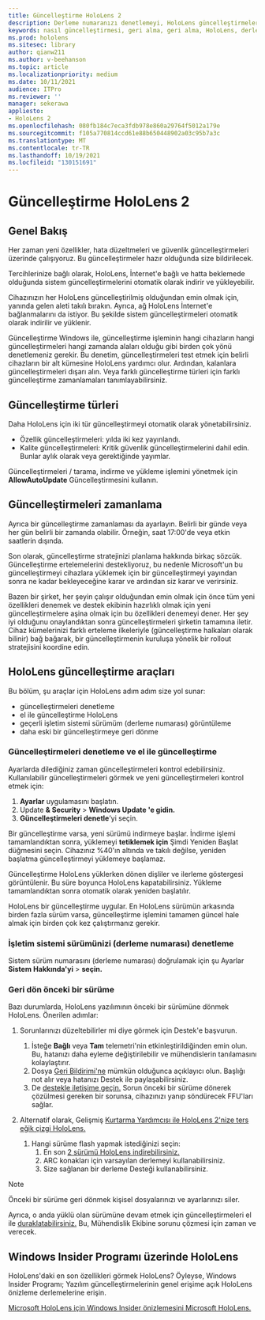 ```yaml
---
title: Güncelleştirme HoloLens 2
description: Derleme numaranızı denetlemeyi, HoloLens güncelleştirmeleri takip etmeyi, Insiders Programına katılmayı ve güncelleştirmeleri geri almayı öğrenin.
keywords: nasıl güncelleştirmesi, geri alma, geri alma, HoloLens, derlemeyi denetleme, derleme numarası
ms.prod: hololens
ms.sitesec: library
author: qianw211
ms.author: v-beehanson
ms.topic: article
ms.localizationpriority: medium
ms.date: 10/11/2021
audience: ITPro
ms.reviewer: ''
manager: sekerawa
appliesto:
- HoloLens 2
ms.openlocfilehash: 080fb184c7eca3fdb978e860a29764f5012a179e
ms.sourcegitcommit: f105a770814ccd61e88b650448902a03c95b7a3c
ms.translationtype: MT
ms.contentlocale: tr-TR
ms.lasthandoff: 10/19/2021
ms.locfileid: "130151691"
---
```

# <a name="update-hololens-2"></a>Güncelleştirme HoloLens 2

## <a name="overview"></a>Genel Bakış

Her zaman yeni özellikler, hata düzeltmeleri ve güvenlik güncelleştirmeleri üzerinde çalışıyoruz. Bu güncelleştirmeler hazır olduğunda size bildirilecek.

Tercihlerinize bağlı olarak, HoloLens, İnternet'e bağlı ve hatta beklemede olduğunda sistem güncelleştirmelerini otomatik olarak indirir ve yükleyebilir.

Cihazınızın her HoloLens güncelleştirilmiş olduğundan emin olmak için, yanında gelen aleti takılı bırakın. Ayrıca, ağ HoloLens İnternet'e bağlanmalarını da istiyor. Bu şekilde sistem güncelleştirmeleri otomatik olarak indirilir ve yüklenir. 

Güncelleştirme Windows ile, güncelleştirme işleminin hangi cihazların hangi güncelleştirmeleri hangi zamanda alaları olduğu gibi birden çok yönü denetlemeniz gerekir. Bu denetim, güncelleştirmeleri test etmek için belirli cihazların bir alt kümesine HoloLens yardımcı olur. Ardından, kalanlara güncelleştirmeleri dışarı alın. Veya farklı güncelleştirme türleri için farklı güncelleştirme zamanlamaları tanımlayabilirsiniz.

## <a name="types-of-updates"></a>Güncelleştirme türleri

Daha HoloLens için iki tür güncelleştirmeyi otomatik olarak yönetabilirsiniz.

- Özellik güncelleştirmeleri: yılda iki kez yayınlandı.
- Kalite güncelleştirmeleri: Kritik güvenlik güncelleştirmelerini dahil edin. Bunlar aylık olarak veya gerektiğinde yayımlar.

Güncelleştirmeleri  / tarama, indirme ve yükleme işlemini yönetmek için **AllowAutoUpdate** Güncelleştirmesini kullanın. 

## <a name="scheduling-updates"></a>Güncelleştirmeleri zamanlama

Ayrıca bir güncelleştirme zamanlaması da ayarlayın. Belirli bir günde veya her gün belirli bir zamanda olabilir. Örneğin, saat 17:00'de veya etkin saatlerin dışında.

Son olarak, güncelleştirme stratejinizi planlama hakkında birkaç sözcük. Güncelleştirme ertelemelerini destekliyoruz, bu nedenle Microsoft'un bu güncelleştirmeyi cihazlara yüklemek için bir güncelleştirmeyi yayından sonra ne kadar bekleyeceğine karar ve ardından siz karar ve verirsiniz.

Bazen bir şirket, her şeyin çalışır olduğundan emin olmak için önce tüm yeni özellikleri denemek ve destek ekibinin hazırlıklı olmak için yeni güncelleştirmelere aşina olmak için bu özellikleri denemeyi dener. Her şey iyi olduğunu onaylandıktan sonra güncelleştirmeleri şirketin tamamına iletir. Cihaz kümelerinizi farklı erteleme ilkeleriyle (güncelleştirme halkaları olarak bilinir) bağ bağarak, bir güncelleştirmenin kuruluşa yönelik bir rollout stratejisini koordine edin.

## <a name="hololens-update-tools"></a>HoloLens güncelleştirme araçları

Bu bölüm, şu araçlar için HoloLens adım adım size yol sunar:

- güncelleştirmeleri denetleme
- el ile güncelleştirme HoloLens
- geçerli işletim sistemi sürümüm (derleme numarası) görüntüleme
- daha eski bir güncelleştirmeye geri dönme

### <a name="check-for-updates-and-manually-update"></a>Güncelleştirmeleri denetleme ve el ile güncelleştirme

Ayarlarda dilediğiniz zaman güncelleştirmeleri kontrol edebilirsiniz.  Kullanılabilir güncelleştirmeleri görmek ve yeni güncelleştirmeleri kontrol etmek için:

1. **Ayarlar** uygulamasını başlatın.
1. Update **& Security**  >  **Windows Update 'e gidin.**
1. **Güncelleştirmeleri denetle**’yi seçin.

Bir güncelleştirme varsa, yeni sürümü indirmeye başlar. İndirme işlemi tamamlandıktan sonra, yüklemeyi **tetiklemek için** Şimdi Yeniden Başlat düğmesini seçin. Cihazınız %40'ın altında ve takılı değilse, yeniden başlatma güncelleştirmeyi yüklemeye başlamaz.

Güncelleştirme HoloLens yüklerken dönen dişliler ve ilerleme göstergesi görüntülenir. Bu süre boyunca HoloLens kapatabilirsiniz. Yükleme tamamlandıktan sonra otomatik olarak yeniden başlatılır.

HoloLens bir güncelleştirme uygular.  En HoloLens sürümün arkasında birden fazla sürüm varsa, güncelleştirme işlemini tamamen güncel hale almak için birden çok kez çalıştırmanız gerekir.

### <a name="check-your-operating-system-version-build-number"></a>İşletim sistemi sürümünizi (derleme numarası) denetleme

Sistem sürüm numarasını (derleme numarası) doğrulamak için şu Ayarlar **Sistem** **Hakkında'yi**  >  **seçin.**

### <a name="go-back-to-a-previous-version"></a>Geri dön önceki bir sürüme

Bazı durumlarda, HoloLens yazılımının önceki bir sürümüne dönmek HoloLens. Önerilen adımlar:

1. Sorunlarınızı düzeltebilirler mi diye görmek için Destek'e başvurun.
    1. İsteğe **Bağlı** veya **Tam** telemetri'nin etkinleştirildiğinden emin olun. Bu, hatanızı daha eyleme değiştirilebilir ve mühendislerin tanılamasını kolaylaştırır.
    1. Dosya [Geri Bildirimi'ne](hololens-feedback.md) mümkün olduğunca açıklayıcı olun. Başlığı not alır veya hatanızı Destek ile paylaşabilirsiniz.
    1. De [destekle iletişime geçin.](https://aka.ms/hlsupport) Sorun önceki bir sürüme dönerek çözülmesi gereken bir sorunsa, cihazınızı yanıp söndürecek FFU'ları sağlar.

1. Alternatif olarak, Gelişmiş [Kurtarma Yardımcısı ile HoloLens 2'nize ters eğik çizgi HoloLens.](hololens-recovery.md#clean-reflash-the-device)
    1.  Hangi sürüme flash yapmak istediğinizi seçin: 
        1.  En son [2 sürümü HoloLens indirebilirsiniz.](https://aka.ms/hololens2download)
        1.  ARC konakları için varsayılan derlemeyi kullanabilirsiniz.
        1.  Size sağlanan bir derleme Desteği kullanabilirsiniz.

> [!NOTE]
> Önceki bir sürüme geri dönmek kişisel dosyalarınızı ve ayarlarınızı siler.

Ayrıca, o anda yüklü olan sürümüne devam etmek için güncelleştirmeleri el ile [duraklatabilirsiniz.](hololens-updates.md#pause-updates-via-device) Bu, Mühendislik Ekibine sorunu çözmesi için zaman ve verecek.

## <a name="windows-insider-program-on-hololens"></a>Windows Insider Programı üzerinde HoloLens

HoloLens'daki en son özellikleri görmek HoloLens?  Öyleyse, Windows Insider Programı; Yazılım güncelleştirmelerinin genel erişime açık HoloLens önizleme derlemelerine erişin.

[Microsoft HoloLens için Windows Insider önizlemesini Microsoft HoloLens.](hololens-insider.md)